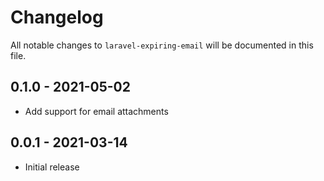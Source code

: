 # Changelog

All notable changes to `laravel-expiring-email` will be documented in this file.

## 0.1.0 - 2021-05-02
- Add support for email attachments

## 0.0.1 - 2021-03-14
- Initial release
